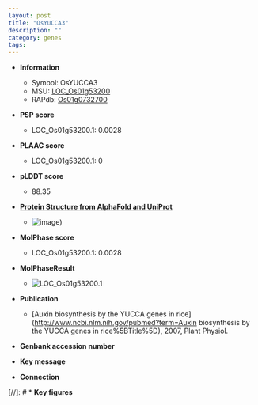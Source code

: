 ```yaml
---
layout: post
title: "OsYUCCA3"
description: ""
category: genes
tags: 
---
```


* **Information**  
    + Symbol: OsYUCCA3  
    + MSU: [LOC_Os01g53200](http://rice.plantbiology.msu.edu/cgi-bin/ORF_infopage.cgi?orf=LOC_Os01g53200)  
    + RAPdb: [Os01g0732700](http://rapdb.dna.affrc.go.jp/viewer/gbrowse_details/irgsp1?name=Os01g0732700)  

* **PSP score**  
    + LOC_Os01g53200.1: 0.0028 

* **PLAAC score**  
    + LOC_Os01g53200.1: 0 

* **pLDDT score**
    + 88.35

* **[Protein Structure from AlphaFold and UniProt](https://www.uniprot.org/uniprotkb/B9EZJ8/entry#structure)**
    + ![image](https://ricepsp.github.io/images/B/AF-B9EZJ8-F1.png))

* **MolPhase score**
    + LOC_Os01g53200.1: 0.0028

* **MolPhaseResult**
    + ![LOC_Os01g53200.1](https://ricepsp.github.io/pictures/LOC_Os01g/LOC_Os01g53200.1.png)

* **Publication**  
    + [Auxin biosynthesis by the YUCCA genes in rice](http://www.ncbi.nlm.nih.gov/pubmed?term=Auxin biosynthesis by the YUCCA genes in rice%5BTitle%5D), 2007, Plant Physiol.

* **Genbank accession number**  

* **Key message**  

* **Connection**  

[//]: # * **Key figures**  


